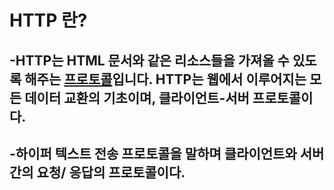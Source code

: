 
# HTTP 란?

## -**HTTP는 HTML 문서와 같은 리소스들을 가져올 수 있도록 해주는** [프로토콜](https://developer.mozilla.org/ko/docs/Glossary/Protocol)입니다. HTTP는 웹에서 이루어지는 모든 데이터 교환의 기초이며, 클라이언트-서버 프로토콜이다.

## -하이퍼 텍스트 전송 프로토콜을 말하며 클라이언트와 서버 간의 요청/ 응답의 프로토콜이다.

